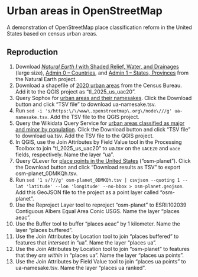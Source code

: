 # Urban areas in OpenStreetMap

A demonstration of OpenStreetMap place classification reform in the United States based on census urban areas.

## Reproduction

1. Download [_Natural Earth I_ with Shaded Relief, Water, and Drainages](https://www.naturalearthdata.com/downloads/10m-raster-data/10m-natural-earth-1/) (large size), [Admin 0 – Countries](https://www.naturalearthdata.com/downloads/10m-cultural-vectors/10m-admin-0-countries/), and [Admin 1 – States, Provinces](https://www.naturalearthdata.com/downloads/10m-cultural-vectors/10m-admin-1-states-provinces/) from the Natural Earth project.
1. Download a shapefile of [2020 urban areas](https://www2.census.gov/geo/tiger/TIGER2025/UAC20/) from the Census Bureau. Add it to the QGIS project as “tl_2025_us_uac20”.
1. Query Sophox for [urban areas and their namesakes](https://sophox.org/#SELECT%20DISTINCT%0A%20%20%28SAMPLE%28%3FurbanArea%29%20AS%20%3F_urbanArea%29%0A%20%20%28SAMPLE%28%3Fuace%29%20AS%20%3F_uace%29%0A%20%20%28SAMPLE%28%3Fname%29%20AS%20%3F_name%29%0A%20%20%28SAMPLE%28%3Fpopulation%29%20AS%20%3F_population%29%0A%20%20%28SAMPLE%28%3Fqid%29%20AS%20%3F_qid%29%0A%20%20%28SAMPLE%28%3FqidLabel%29%20AS%20%3F_qidLabel%29%0A%20%20%3Fnode%0A%20%20%28SAMPLE%28%3Fboundary%29%20AS%20%3F_boundary%29%0A%20%20%28SAMPLE%28%3Fcoordinates%29%20AS%20%3F_coordinates%29%0AWHERE%20%7B%0A%20%20hint%3AQuery%20hint%3Aoptimizer%20%22None%22%20.%0A%20%20%0A%20%20SERVICE%20%3Chttps%3A%2F%2Fquery.wikidata.org%2Fsparql%3E%20%7B%0A%20%20%20%20SELECT%20DISTINCT%0A%20%20%20%20%20%20%3FurbanArea%20%3Fuace%20%3Fname%20%3Fpopulation%0A%20%20%20%20%20%20%3Fqid%20%3FqidLabel%0A%20%20%20%20WHERE%20%7B%0A%20%20%20%20%20%20%23%20Median%20population%20of%20an%20urban%20area%20as%20of%202020%0A%20%20%20%20%20%20BIND%28101536%20AS%20%3FminMajorPop%29%0A%0A%20%20%20%20%20%20%3FurbanArea%20wdt%3AP31%20wd%3AQ5951278%3B%0A%20%20%20%20%20%20%20%20%20%20%20%20%20%20%20%20%20wdt%3AP12704%20%3Fuace%3B%0A%20%20%20%20%20%20%20%20%20%20%20%20%20%20%20%20%20wdt%3AP1448%20%3Fname%3B%0A%20%20%20%20%20%20%20%20%20%20%20%20%20%20%20%20%20wdt%3AP1082%20%3Fpopulation.%0A%0A%20%20%20%20%20%20%3FurbanArea%20wdt%3AP7153%20%3Fqid.%0A%20%20%20%20%20%20FILTER%20NOT%20EXISTS%20%7B%0A%20%20%20%20%20%20%20%20%3Fqid%20wdt%3AP31%2Fwdt%3AP279%2a%20wd%3AQ1394476.%0A%20%20%20%20%20%20%7D%0A%0A%20%20%20%20%20%20SERVICE%20wikibase%3Alabel%20%7B%20bd%3AserviceParam%20wikibase%3Alanguage%20%22en%22.%20%7D%0A%20%20%20%20%7D%0A%20%20%20%20ORDER%20BY%20%3Fname%0A%20%20%7D%0A%20%20%0A%20%20%7B%0A%20%20%20%20%3Fnode%20osmt%3Awikidata%20%3Fqid.%0A%20%20%7D%20UNION%20%7B%0A%20%20%20%20%3Fboundary%20osmt%3Awikidata%20%3Fqid%3B%0A%20%20%20%20%20%20%20%20%20%20%20%20%20%20osmm%3Ahas%20%3Fnode%3B%0A%20%20%20%20%20%20%20%20%20%20%20%20%20%20%3Fnode%20%22label%22.%0A%20%20%7D%0A%20%20%3Fnode%20osmm%3Atype%20%22n%22%3B%0A%20%20%20%20%20%20%20%20osmm%3Aloc%20%3Fcoordinates.%0A%7D%0AGROUP%20BY%20%3Fnode%0A). Click the Download button and click “TSV file” to download ua-namesake.tsv.
1. Run `sed -i 's/https:\/\/www\.openstreetmap\.org\/node\///g' ua-namesake.tsv`. Add the TSV file to the QGIS project.
1. Query the Wikidata Query Service for [urban areas classified as major and minor by population](https://query.wikidata.org/#%23defaultView%3AMap%0ASELECT%20DISTINCT%0A%20%20%3FurbanArea%20%3Fuace%20%3Fpopulation%20%3Fname%0A%20%20%3Fplace1%20%3Fplace1Label%20%3Fplace1coords%0A%20%20%3Fplace2%20%3Fplace2Label%20%3Fplace2coords%0A%20%20%3Fplace3%20%3Fplace3Label%20%3Fplace3coords%0A%20%20%28IF%28BOUND%28%3Fplace3%29%2C%203%2C%20IF%28BOUND%28%3Fplace2%29%2C%202%2C%201%29%29%20AS%20%3Fplaces%29%0A%20%20%28%28%3Fpopulation%20%2F%20%3Fplaces%29%20AS%20%3FpopPerPlace%29%0A%20%20%28IF%28%3FpopPerPlace%20%3E%3D%20%3FminMajorPop%2C%20%22major%22%2C%20%22minor%22%29%20AS%20%3Frank%29%0AWHERE%20%7B%0A%20%20%23%20Median%20population%20of%20an%20urban%20area%20as%20of%202020%0A%20%20BIND%28101536%20AS%20%3FminMajorPop%29%0A%20%20%0A%20%20%3FurbanArea%20wdt%3AP31%20wd%3AQ5951278%3B%0A%20%20%20%20%20%20%20%20%20%20%20%20%20wdt%3AP1448%20%3Fname%3B%0A%20%20%20%20%20%20%20%20%20%20%20%20%20wdt%3AP1082%20%3Fpopulation%3B%0A%20%20%20%20%20%20%20%20%20%20%20%20%20wdt%3AP12704%20%3Fuace.%0A%20%20%0A%20%20OPTIONAL%20%7B%0A%20%20%20%20%3FurbanArea%20p%3AP7153%20%5Bps%3AP7153%20%3Fplace1%3B%20pq%3AP3831%20wd%3AQ125800169%5D.%0A%20%20%20%20%3Fplace1%20wdt%3AP625%20%3Fplace1coords.%0A%20%20%20%20FILTER%20NOT%20EXISTS%20%7B%0A%20%20%20%20%20%20%3Fplace1%20wdt%3AP31%2Fwdt%3AP279%2a%20wd%3AQ1394476.%0A%20%20%20%20%7D%0A%20%20%7D%0A%20%20OPTIONAL%20%7B%0A%20%20%20%20%3FurbanArea%20p%3AP7153%20%5Bps%3AP7153%20%3Fplace2%3B%20pq%3AP3831%20wd%3AQ125800193%5D%3B%0A%20%20%20%20%20%20%20%20%20%20%20%20%20%20%20p%3AP138%20%5Bps%3AP138%20%3Fplace2%3B%20pq%3AP1545%20%222%22%5D.%0A%20%20%20%20%3Fplace2%20wdt%3AP625%20%3Fplace2coords.%0A%20%20%20%20FILTER%20NOT%20EXISTS%20%7B%0A%20%20%20%20%20%20%3Fplace2%20wdt%3AP31%2Fwdt%3AP279%2a%20wd%3AQ1394476.%0A%20%20%20%20%7D%0A%20%20%7D%0A%20%20OPTIONAL%20%7B%0A%20%20%20%20%3FurbanArea%20p%3AP7153%20%5Bps%3AP7153%20%3Fplace3%3B%20pq%3AP3831%20wd%3AQ125800193%5D%3B%0A%20%20%20%20%20%20%20%20%20%20%20%20%20%20%20p%3AP138%20%5Bps%3AP138%20%3Fplace3%3B%20pq%3AP1545%20%223%22%5D.%0A%20%20%20%20%3Fplace3%20wdt%3AP625%20%3Fplace3coords.%0A%20%20%20%20FILTER%20NOT%20EXISTS%20%7B%0A%20%20%20%20%20%20%3Fplace3%20wdt%3AP31%2Fwdt%3AP279%2a%20wd%3AQ1394476.%0A%20%20%20%20%7D%0A%20%20%7D%0A%20%20%0A%20%20SERVICE%20wikibase%3Alabel%20%7B%20bd%3AserviceParam%20wikibase%3Alanguage%20%22en%22.%20%7D%0A%7D%0AORDER%20BY%20%3Fname). Click the Download button and click “TSV file” to download ua.tsv. Add the TSV file to the QGIS project.
1. In QGIS, use the Join Attributes by Field Value tool in the Processing Toolbox to join “tl_2025_us_uac20” to ua.tsv on the `UACE20` and `uace` fields, respectively. Name the layer “ua”.
1. Query QLever for [place points in the United States](https://qlever.cs.uni-freiburg.de/osm-planet/0DMKQh) (“osm-planet”). Click the Download button and click “Download results as TSV” to export osm-planet_0DMKQh.tsv.
1. Run `sed '1 s/?//g' osm-planet_0DMKQh.tsv | csvjson --quoting 1 --lat 'latitude' --lon 'longitude' --no-bbox > osm-planet.geojson`. Add this GeoJSON file to the project as a point layer called “osm-planet”.
1. Use the Reproject Layer tool to reproject “osm-planet” to ESRI:102039 Contiguous Albers Equal Area Conic USGS. Name the layer “places aeac”.
1. Use the Buffer tool to buffer “places aeac” by 1&nbsp;kilometer. Name the layer “places buffered”.
1. Use the Join Attributes by Location tool to join “places buffered” to features that _intersect_ in “ua”. Name the layer “places ua”.
1. Use the Join Attributes by Location tool to join “osm-planet” to features that they _are within_ in “places ua”. Name the layer “places ua points”.
1. Use the Join Attributes by Field Value tool to join “places ua points” to ua-namesake.tsv. Name the layer “places ua ranked”.
